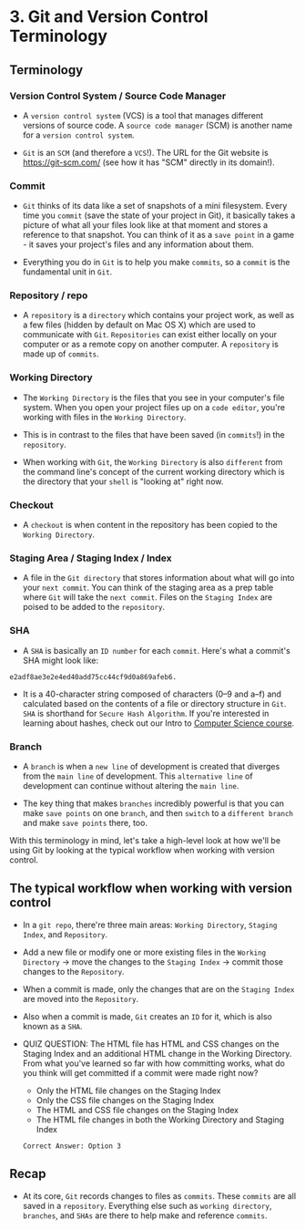 # 3. Git and Version Control Terminology
## Terminology
### Version Control System / Source Code Manager
- A `version control system` (VCS) is a tool that manages different versions of source code. A `source code manager` (SCM) is another name for a `version control system`.

- `Git` is an `SCM` (and therefore a `VCS`!). The URL for the Git website is https://git-scm.com/ (see how it has "SCM" directly in its domain!).

### Commit
- `Git` thinks of its data like a set of snapshots of a mini filesystem. Every time you `commit` (save the state of your project in Git), it basically takes a picture of what all your files look like at that moment and stores a reference to that snapshot. You can think of it as a `save point` in a game - it saves your project's files and any information about them.

- Everything you do in `Git` is to help you make `commits`, so a `commit` is the fundamental unit in `Git`.

### Repository / repo
- A `repository` is a `directory` which contains your project work, as well as a few files (hidden by default on Mac OS X) which are used to communicate with `Git`. `Repositories` can exist either locally on your computer or as a remote copy on another computer. A `repository` is made up of `commits`.

### Working Directory
- The `Working Directory` is the files that you see in your computer's file system. When you open your project files up on a `code editor`, you're working with files in the `Working Directory`.

- This is in contrast to the files that have been saved (in `commits`!) in the `repository`.

- When working with `Git`, the `Working Directory` is also `different` from the command line's concept of the current working directory which is the directory that your `shell` is "looking at" right now.

### Checkout
- A `checkout` is when content in the repository has been copied to the `Working Directory`.

### Staging Area / Staging Index / Index
- A file in the `Git directory` that stores information about what will go into your `next commit`. You can think of the staging area as a prep table where `Git` will take the `next commit`. Files on the `Staging Index` are poised to be added to the `repository`.

### SHA
- A `SHA` is basically an `ID number` for each `commit`. Here's what a commit's SHA might look like: 
```
e2adf8ae3e2e4ed40add75cc44cf9d0a869afeb6.
```

- It is a 40-character string composed of characters (0–9 and a–f) and calculated based on the contents of a file or directory structure in `Git`. `SHA` is shorthand for `Secure Hash Algorithm`. If you're interested in learning about hashes, check out our Intro to [Computer Science course](https://www.udacity.com/course/intro-to-computer-science--cs101).

### Branch
- A `branch` is when a `new line` of development is created that diverges from the `main line` of development. This `alternative line` of development can continue without altering the `main line`.

- The key thing that makes `branches` incredibly powerful is that you can make `save points` on one `branch`, and then `switch` to a `different branch` and make `save points` there, too.

With this terminology in mind, let's take a high-level look at how we'll be using Git by looking at the typical workflow when working with version control.

## The typical workflow when working with version control
- In a `git repo`, there're three main areas: `Working Directory`, `Staging Index`, and `Repository`.
- Add a new file or modify one or more existing files in the `Working Directory` -> move the changes to the `Staging Index` -> commit those changes to the `Repository`.
- When a commit is made, only the changes that are on the `Staging Index` are moved into the `Repository`.
- Also when a commit is made, `Git` creates an `ID` for it, which is also known as a `SHA`.

- QUIZ QUESTION: The HTML file has HTML and CSS changes on the Staging Index and an additional HTML change in the Working Directory. From what you've learned so far with how committing works, what do you think will get committed if a commit were made right now?
  - Only the HTML file changes on the Staging Index
  - Only the CSS file changes on the Staging Index
  - The HTML and CSS file changes on the Staging Index
  - The HTML file changes in both the Working Directory and Staging Index
  ```
  Correct Answer: Option 3
  ```

## Recap
- At its core, `Git` records changes to files as `commits`. These `commits` are all saved in a `repository`. Everything else such as `working directory`, `branches`, and `SHAs` are there to help make and reference `commits`.